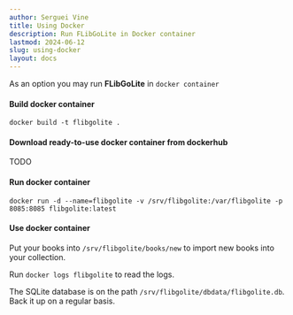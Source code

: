 ```yaml
---
author: Serguei Vine
title: Using Docker
description: Run FLibGoLite in Docker container
lastmod: 2024-06-12
slug: using-docker
layout: docs
---
```


As an option you may run __FLibGoLite__ in `docker container`

#### Build docker container

```
docker build -t flibgolite .
```

#### Download ready-to-use docker container from dockerhub

TODO

#### Run docker container

```
docker run -d --name=flibgolite -v /srv/flibgolite:/var/flibgolite -p 8085:8085 flibgolite:latest
```

#### Use docker container

Put your books into `/srv/flibgolite/books/new` to import new books into your collection.

Run `docker logs flibgolite` to read the logs.

The SQLite database is on the path `/srv/flibgolite/dbdata/flibgolite.db`. Back it up on a regular basis.
